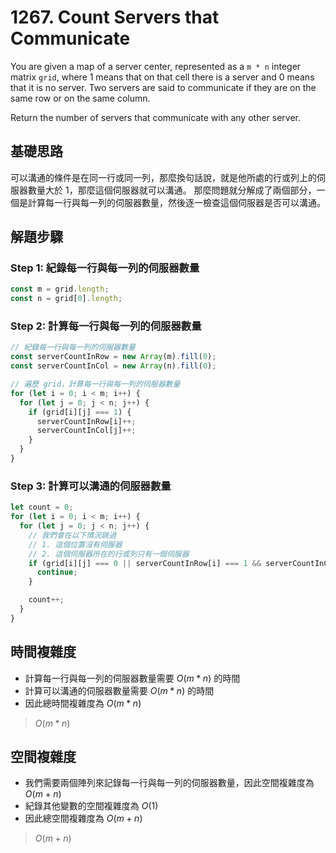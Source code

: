 # 1267. Count Servers that Communicate

You are given a map of a server center, represented as a `m * n` integer matrix `grid`, 
where 1 means that on that cell there is a server and 0 means that it is no server. 
Two servers are said to communicate if they are on the same row or on the same column.

Return the number of servers that communicate with any other server.

## 基礎思路
可以溝通的條件是在同一行或同一列，那麼換句話說，就是他所處的行或列上的伺服器數量大於 1，那麼這個伺服器就可以溝通。
那麼問題就分解成了兩個部分，一個是計算每一行與每一列的伺服器數量，然後逐一檢查這個伺服器是否可以溝通。

## 解題步驟

### Step 1: 紀錄每一行與每一列的伺服器數量

```typescript
const m = grid.length;
const n = grid[0].length;
```

### Step 2: 計算每一行與每一列的伺服器數量

```typescript
// 紀錄每一行與每一列的伺服器數量
const serverCountInRow = new Array(m).fill(0);
const serverCountInCol = new Array(n).fill(0);

// 遍歷 grid，計算每一行與每一列的伺服器數量
for (let i = 0; i < m; i++) {
  for (let j = 0; j < n; j++) {
    if (grid[i][j] === 1) {
      serverCountInRow[i]++;
      serverCountInCol[j]++;
    }
  }
}
```

### Step 3: 計算可以溝通的伺服器數量

```typescript
let count = 0;
for (let i = 0; i < m; i++) {
  for (let j = 0; j < n; j++) {
    // 我們會在以下情況跳過
    // 1. 這個位置沒有伺服器
    // 2. 這個伺服器所在的行或列只有一個伺服器
    if (grid[i][j] === 0 || serverCountInRow[i] === 1 && serverCountInCol[j] === 1) {
      continue;
    }

    count++;
  }
}
```

## 時間複雜度
- 計算每一行與每一列的伺服器數量需要 $O(m * n)$ 的時間
- 計算可以溝通的伺服器數量需要 $O(m * n)$ 的時間
- 因此總時間複雜度為 $O(m * n)$

> $O(m * n)$

## 空間複雜度
- 我們需要兩個陣列來記錄每一行與每一列的伺服器數量，因此空間複雜度為 $O(m + n)$
- 紀錄其他變數的空間複雜度為 $O(1)$
- 因此總空間複雜度為 $O(m + n)$

> $O(m + n)$
